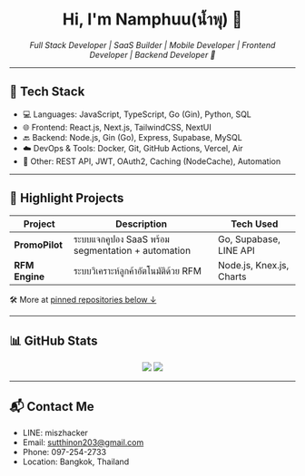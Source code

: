 <h1 align="center">Hi, I'm Namphuu(น้ำพุ) 👋</h1>

<p align="center">
  <em>Full Stack Developer | SaaS Builder | Mobile Developer | Frontend Developer | Backend Developer 🚀</em>
</p>

---

## 🔧 Tech Stack
- 💻 Languages: JavaScript, TypeScript, Go (Gin), Python, SQL
- 🌐 Frontend: React.js, Next.js, TailwindCSS, NextUI
- 🔙 Backend: Node.js, Gin (Go), Express, Supabase, MySQL
- ☁️ DevOps & Tools: Docker, Git, GitHub Actions, Vercel, Air
- 🧠 Other: REST API, JWT, OAuth2, Caching (NodeCache), Automation

---

## 🧩 Highlight Projects
| Project        | Description                                         | Tech Used                 |
|----------------|-----------------------------------------------------|---------------------------|
| **PromoPilot** | ระบบแจกคูปอง SaaS พร้อม segmentation + automation | Go, Supabase, LINE API    |
| **RFM Engine** | ระบบวิเคราะห์ลูกค้าอัตโนมัติด้วย RFM             | Node.js, Knex.js, Charts  |

🛠 More at [pinned repositories below ↓](#)

---

## 📊 GitHub Stats

<p align="center">
  <img src="https://github-readme-stats.vercel.app/api?username=sutthinonp&show_icons=true&theme=radical&count_private=false&hide=stars,prs,issues" />
  <img src="https://github-readme-streak-stats.herokuapp.com/?user=sutthinonp&theme=radical" />
</p>

---

## 📬 Contact Me
- LINE: miszhacker
- Email: sutthinon203@gmail.com
- Phone: 097-254-2733
- Location: Bangkok, Thailand

